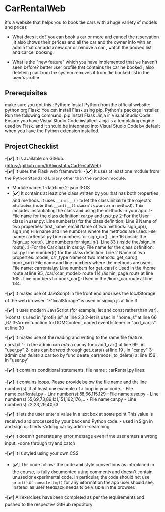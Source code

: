 # CarRentalWeb
it's a website that helps you to book the cars with a huge variety of models and prices 

- What does it do?
you can book a car or more and cancel the reservation ,it also shows their perices
and all the car and the owner info
with an admin that car add a new car or remove a car , watch the booked list and cancel booking.

- What is the "new feature" which you have implemented that
we haven't seen before?
better user profile that contains the car he booked , also deleteing car from the system
removes it from the booked list in the user's profile 

## Prerequisites
make sure you got this :
Python: Install Python from the official website: python.org
Flask: You can install Flask using pip, Python's package installer. Run the following command:  pip install Flask
Jinja in Visual Studio Code: Ensure you have Visual Studio Code installed. Jinja is a templating engine used by Flask, and it should be integrated into Visual Studio Code by default when you have the Python extension installed.

## Project Checklist
-[✔️] It is available on GitHub. (https://github.com/RAImostafa/CarRentalWeb)                     
-[✔️] It uses the Flask web framework.
-[✔️] It uses at least one module from the Python Standard
Library other than the random module.
- Module name: 1-datetime
               2-json
               3-OS
- [✔️] It contains at least one class written by you that has
both properties and methods. It uses `__init__()` to let the
class initialize the object's attributes (note that
`__init__()` doesn't count as a method). This includes
instantiating the class and using the methods in your app. 
                1- File name for the class definition: car.py and user.py
                2-For the User class in user.py:
                    Line number(s) for the class definition: Line 9 
                    Name of two properties: first_name, email
                    Name of two methods: sign_up(), sign_in()
                    File name and line numbers where the methods are used:
                    File name: carRental.py
                    Line numbers for sign_up(): Line 16 (inside the /sign_up route).
                    Line numbers for sign_in(): Line 33 (inside the /sign_in route).
                2-For the Car class in car.py:
                    File name for the class definition: car.py
                    Line number(s) for the class definition: Line 2
                    Name of two properties: model, car_type
                    Name of two methods: get_cars(), book_car()
                    File name and line numbers where the methods are used:
                    File name: carrental.py
                    Line numbers for get_cars(): Used in the /home route at line 95, /car/<car_model> route 114,/admin_page route at line 165 .
                    Line numbers for book_car(): Used in the /book_car route at line 134.

-[✔️] It makes use of JavaScript in the front end and uses the
localStorage of the web browser.
                1-"localStorage" is used in signup.js at line 3

-[✔️] It uses modern JavaScript (for example, let and const rather than var).
                1-const is used in "profile.js" at line 2,3 
                2-let is used in "home.js" at line 66 ,67
                3-Arrow function for DOMContentLoaded event listener in "add_car.js" at line 30

-[✔️] It makes use of the reading and writing to the same file feature.
                cars.txt
                1- in the admin can *add* a car by func add_car() at line 99 , in "user.py" 
                2- cars can be *read* through get_cars() at line 19 , in "car.py"
                3-admin can *delete* a car too by func delete_car(model_to_delete) at line 156 , in "user.py" 

-[✔️] It contains conditional statements.
                file name : carRental.py
                lines:

-[✔️] It contains loops. Please provide below the file name
and the line number(s) of at least
                 one example of a loop in your code.
                 - File name:carRental.py
                 - Line number(s):58,66,115,129
                 - File name:user.py
                 - Line number(s):55,69,73,89,121,151,162,176,...
                 - File name:car.py
                 - Line number(s):22,23,29,40,63

-[✔️] It lets the user enter a value in a text box at some point This value is received and processed by your back end Python code.
                - used in Sign in and sign up fileds 
                -Adding car by admin
                -searching 

-[✔️] It doesn't generate any error message even if the user enters a wrong input.
                 -done through try and catch 

-[✔️] It is styled using your own CSS

- [✔️] The code follows the code and style conventions as introduced in the course, is fully documented using comments and doesn't contain unused or experimental code. In particular, the code should not use `print()` or
`console.log()` for any information the app user should see.
Instead, all user feedback needs to be visible in the
browser. 

-[✔️] All exercises have been completed as per the
requirements and pushed to the respective GitHub repository
